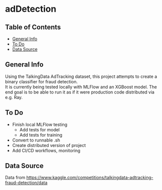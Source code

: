 # adDetection

## Table of Contents
* [General Info](#general-info)
* [To Do](#to-do)
* [Data Source](#data-source)

## General Info
Using the TalkingData AdTracking dataset, this project attempts to create a binary classifier for fraud detection.  
It is currently being tested locally with MLFlow and an XGBoost model.  The end goal is to be able to run it as if it were production code distributed via e.g. Ray.


## To Do
- Finish local MLFlow testing
    * Add tests for model
    * Add tests for training
- Convert to runnable .sh
- Create distributed version of project
- Add CI/CD workflows, monitoring


## Data Source
Data from https://www.kaggle.com/competitions/talkingdata-adtracking-fraud-detection/data